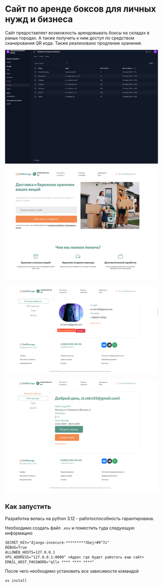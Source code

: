 # Сайт по аренде боксов для личных нужд и бизнеса

Сайт предоставляет возможность арендовывать боксы на складах в раных городах. А также получить к ним доступ по средством сканирования QR кода. Также реализовано продление хранения.

![1737961121262](image/README/1737961121262.png)

![1737809157746](image/README/1737809157746.png)

![1737809169566](image/README/1737809169566.png)

![1737809188735](image/README/1737809188735.png)

## Как запустить

Разработка велась на python 3.12 - работоспособность гарантирована.

Необходимо создать файл `.env` и поместить туда следующую информацию

```
SECRET_KEY="django-insecure-*********3bejr#9^7z"
DEBUG=True
ALLOWED_HOSTS=127.0.0.1
VPS_ADDRESS="127.0.0.1:8000" <Адрес где будет работать ваш сайт>
EMAIL_HOST_PASSWORD="qllx **** **** ****"

```

После чего необходимо установить все зависимости командой

```
uv install
```
